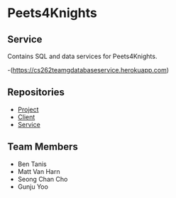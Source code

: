 # Peets4Knights

## Service

Contains SQL and data services for Peets4Knights.

-(https://cs262teamgdatabaseservice.herokuapp.com)

## Repositories

- [Project](https://github.com/calvin-cs262-fall2022-teamG/Project)
- [Client](https://github.com/calvin-cs262-fall2022-teamG/Client)
- [Service](https://github.com/calvin-cs262-fall2022-teamG/Service)

## Team Members
- Ben Tanis
- Matt Van Harn
- Seong Chan Cho
- Gunju Yoo
